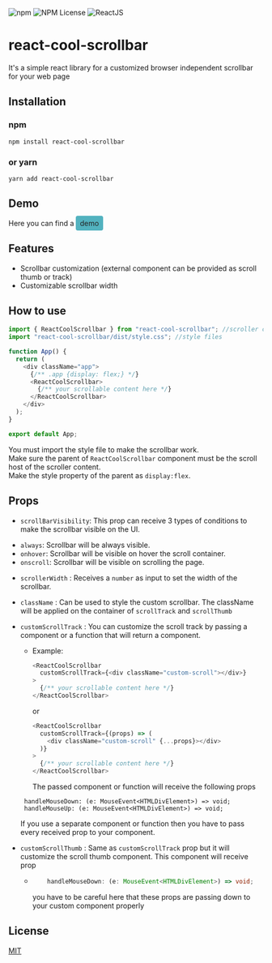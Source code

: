 ![npm](https://img.shields.io/npm/v/react-cool-scrollbar) ![NPM License](https://img.shields.io/npm/l/react-cool-scrollbar) ![ReactJS](https://img.shields.io/badge/-ReactJs-61DAFB?logo=react&logoColor=white&style=flat)

# react-cool-scrollbar

It's a simple react library for a customized browser independent scrollbar for your web page

## Installation

### npm

`npm install react-cool-scrollbar`

### or yarn

`yarn add react-cool-scrollbar`

## Demo

Here you can find a <a href="https://codesandbox.io/s/elegant-wind-zpnjp6?file=/src/App.tsx" target="_blank" style="padding:6px 8px;background:#52B2BF;color:#242424;border-radius:4px;text-decoration:none" rel="noopener noreferrer">demo</a>

## Features

- Scrollbar customization (external component can be provided as scroll thumb or track)
- Customizable scrollbar width

## How to use

```typescript
import { ReactCoolScrollbar } from "react-cool-scrollbar"; //scroller component
import "react-cool-scrollbar/dist/style.css"; //style files

function App() {
  return (
    <div className="app">
      {/** .app {display: flex;} */}
      <ReactCoolScrollbar>
        {/** your scrollable content here */}
      </ReactCoolScrollbar>
    </div>
  );
}

export default App;
```

You must import the style file to make the scrollbar work.\
Make sure the parent of `ReactCoolScrollbar` component must be the scroll host of the scroller content.\
Make the style property of the parent as `display:flex`.

## Props

- `scrollBarVisibility`: This prop can receive 3 types of conditions to make the scrollbar visible on the UI.

* `always`: Scrollbar will be always visible.
* `onhover`: Scrollbar will be visible on hover the scroll container.
* `onscroll`: Scrollbar will be visible on scrolling the page.

- `scrollerWidth` : Receives a `number` as input to set the width of the scrollbar.
- `className` : Can be used to style the custom scrollbar. The className will be applied on the container of `scrollTrack` and `scrollThumb`

- `customScrollTrack` : You can customize the scroll track by passing a component or a function that will return a component.

  - Example:
    ```typescript
    <ReactCoolScrollbar
      customScrollTrack={<div className="custom-scroll"></div>}
    >
      {/** your scrollable content here */}
    </ReactCoolScrollbar>
    ```
    or
    ```typescript
    <ReactCoolScrollbar
      customScrollTrack={(props) => (
        <div className="custom-scroll" {...props}></div>
      )}
    >
      {/** your scrollable content here */}
    </ReactCoolScrollbar>
    ```
    The passed component or function will receive the following props

  ```
   handleMouseDown: (e: MouseEvent<HTMLDivElement>) => void;
   handleMouseUp: (e: MouseEvent<HTMLDivElement>) => void;
  ```

  If you use a separate component or function then you have to pass every received prop to your component.

- `customScrollThumb` : Same as `customScrollTrack` prop but it will customize the scroll thumb component. This component will receive prop
  - ```typescript
        handleMouseDown: (e: MouseEvent<HTMLDivElement>) => void;
    ```
    you have to be careful here that these props are passing down to your custom component properly

## License

[MIT](https://choosealicense.com/licenses/mit/)
